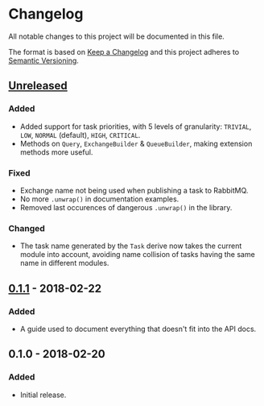 # Changelog
All notable changes to this project will be documented in this file.

The format is based on [Keep a Changelog] and this project adheres to
[Semantic Versioning].

[Keep a Changelog]: http://keepachangelog.com/en/1.0.0/
[Semantic Versioning]: http://semver.org/spec/v2.0.0.html

## [Unreleased]
### Added
- Added support for task priorities, with 5 levels of granularity: `TRIVIAL`,
`LOW`, `NORMAL` (default), `HIGH`, `CRITICAL`.
- Methods on `Query`, `ExchangeBuilder` & `QueueBuilder`, making extension
methods more useful.

### Fixed
- Exchange name not being used when publishing a task to RabbitMQ.
- No more `.unwrap()` in documentation examples.
- Removed last occurences of dangerous `.unwrap()` in the library.

### Changed
- The task name generated by the `Task` derive now takes the current module into
account, avoiding name collision of tasks having the same name in different
modules.

## [0.1.1] - 2018-02-22
### Added
- A guide used to document everything that doesn't fit into the API docs.

## 0.1.0 - 2018-02-20
### Added
- Initial release.

[Unreleased]: https://github.com/kureuil/batch-rs/compare/v0.1.1...HEAD
[0.1.1]: https://github.com/kureuil/batch-rs/compare/v0.1.0...v0.1.1
